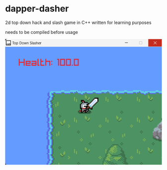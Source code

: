 # dapper-dasher
2d top down hack and slash game in C++ written for learning purposes

needs to be compiled before usage

![alt text](https://github.com/reepz/top-down-slasher/blob/master/screenshot.png)

